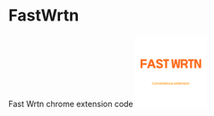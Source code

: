 # FastWrtn
Fast Wrtn chrome extension code
![](https://github.com/sickwrtn/FastWrtn/blob/main/icons/icon-128x128.png)
